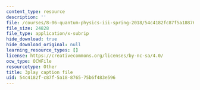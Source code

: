 ```yaml
---
content_type: resource
description: ''
file: /courses/8-06-quantum-physics-iii-spring-2018/54c4182fc87f5a18876575b6f483e596_3299996.vtt
file_size: 24828
file_type: application/x-subrip
hide_download: true
hide_download_original: null
learning_resource_types: []
license: https://creativecommons.org/licenses/by-nc-sa/4.0/
ocw_type: OCWFile
resourcetype: Other
title: 3play caption file
uid: 54c4182f-c87f-5a18-8765-75b6f483e596
---
```

